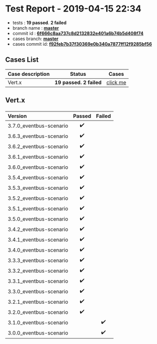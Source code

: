 # Test Report - 2019-04-15 22:34

- tests  : **19 passed**. **2 failed**
- branch name : **[master](https://github.com/apache/incubator-skywalking/tree/master)**
- commit id : **[6f666c8aa737c8d2132832e401a6b74b5d408f74](https://github.com/apache/incubator-skywalking/commit/6f666c8aa737c8d2132832e401a6b74b5d408f74)**
- cases branch: **[master](https://github.com/SkywalkingTest/skywalking-autotest-scenarios/tree/master)**
- cases commit id: **[f92feb7b37f30369e0b340a7877ff12f9285bf56](https://github.com/SkywalkingTest/skywalking-autotest-scenarios/commit/f92feb7b37f30369e0b340a7877ff12f9285bf56)**

## Cases List

| Case description | Status | Cases|
|:-----|:-----:|:-----:|
|Vert.x| **19 passed. 2 failed**| [click me](#vert.x) |

## Vert.x

### 
|  Version     | Passed | Failed|
|:------------- |:-------:|:-----:|
| 3.7.0_eventbus-scenario  | :heavy_check_mark:||
| 3.6.3_eventbus-scenario  | :heavy_check_mark:||
| 3.6.2_eventbus-scenario  | :heavy_check_mark:||
| 3.6.1_eventbus-scenario  | :heavy_check_mark:||
| 3.6.0_eventbus-scenario  | :heavy_check_mark:||
| 3.5.4_eventbus-scenario  | :heavy_check_mark:||
| 3.5.3_eventbus-scenario  | :heavy_check_mark:||
| 3.5.2_eventbus-scenario  | :heavy_check_mark:||
| 3.5.1_eventbus-scenario  | :heavy_check_mark:||
| 3.5.0_eventbus-scenario  | :heavy_check_mark:||
| 3.4.2_eventbus-scenario  | :heavy_check_mark:||
| 3.4.1_eventbus-scenario  | :heavy_check_mark:||
| 3.4.0_eventbus-scenario  | :heavy_check_mark:||
| 3.3.3_eventbus-scenario  | :heavy_check_mark:||
| 3.3.2_eventbus-scenario  | :heavy_check_mark:||
| 3.3.1_eventbus-scenario  | :heavy_check_mark:||
| 3.3.0_eventbus-scenario  | :heavy_check_mark:||
| 3.2.1_eventbus-scenario  | :heavy_check_mark:||
| 3.2.0_eventbus-scenario  | :heavy_check_mark:||
| 3.1.0_eventbus-scenario  | |:heavy_check_mark:|
| 3.0.0_eventbus-scenario  | |:heavy_check_mark:|

